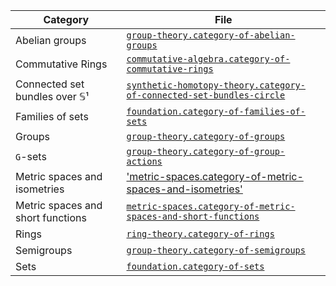 | Category                          | File                                                                                                                                          |
| --------------------------------- | --------------------------------------------------------------------------------------------------------------------------------------------- |
| Abelian groups                    | [`group-theory.category-of-abelian-groups`](group-theory.category-of-abelian-groups.md)                                                       |
| Commutative Rings                 | [`commutative-algebra.category-of-commutative-rings`](commutative-algebra.category-of-commutative-rings.md)                                   |
| Connected set bundles over 𝕊¹     | [`synthetic-homotopy-theory.category-of-connected-set-bundles-circle`](synthetic-homotopy-theory.category-of-connected-set-bundles-circle.md) |
| Families of sets                  | [`foundation.category-of-families-of-sets`](foundation.category-of-families-of-sets.md)                                                       |
| Groups                            | [`group-theory.category-of-groups`](group-theory.category-of-groups.md)                                                                       |
| `G`-sets                          | [`group-theory.category-of-group-actions`](group-theory.category-of-group-actions.md)                                                         |
| Metric spaces and isometries      | ['metric-spaces.category-of-metric-spaces-and-isometries'](metric-spaces.category-of-metric-spaces-and-isometries.md)                         |
| Metric spaces and short functions | [`metric-spaces.category-of-metric-spaces-and-short-functions`](metric-spaces.category-of-metric-spaces-and-short-functions.md)               |
| Rings                             | [`ring-theory.category-of-rings`](ring-theory.category-of-rings.md)                                                                           |
| Semigroups                        | [`group-theory.category-of-semigroups`](group-theory.category-of-semigroups.md)                                                               |
| Sets                              | [`foundation.category-of-sets`](foundation.category-of-sets.md)                                                                               |
